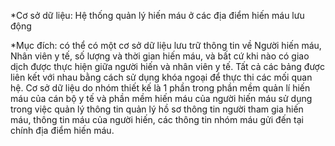 *Cơ sở dữ liệu: Hệ thống quản lý hiến máu ở các địa điểm hiến máu lưu động 

*Mục đích: có thể có một cơ sở dữ liệu lưu trữ thông tin về Người hiến máu, Nhân viên y tế, số lượng và thời gian hiến máu, và bất cứ khi nào có giao dịch được thực hiện giữa người hiến và nhân viên y tế. Tất cả các bảng được liên kết với nhau bằng cách sử dụng khóa ngoại để thực thi các mối quan hệ.
Cơ sở dữ liệu do nhóm thiết kế là 1 phần trong phần mềm quản lí hiến máu của cán bộ y tế và phần mềm hiến máu của người hiến máu sử dụng trong việc quản lý thông tin quản lý hồ sơ thông tin người tham gia hiến máu, thông tin máu của người hiến, các thông tin nhóm máu gửi đến tại chính địa điểm hiến máu.
